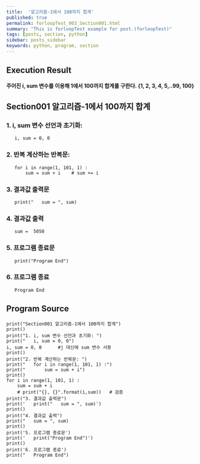 ```yaml
---
title:  '알고리즘-1에서 100까지 합계'
published: true
permalink: forloopTest_003_Section001.html
summary: "This is forloopTest example for post.(forloopTest)"
tags: [posts, section, python]
sidebar: posts_sidebar
keywords: python, program, section
---
```


## Execution Result

**주어진 i, sum 변수를 이용해 1에서 100까지 합계를 구한다.
  {1, 2, 3, 4, 5,..99, 100}**

## Section001 알고리즘-1에서 100까지 합계

### 1. i, sum 변수 선언과 초기화:
```
   i, sum = 0, 0
```
### 2. 반복 계산하는 반복문:
```
   for i in range(1, 101, 1) :
       sum = sum + i    # sum += i
```
### 3. 결과값 출력문
```
   print("   sum = ", sum)
```
### 4. 결과값 출력
```
   sum =  5050
```
### 5. 프로그램 종료문
```
   print("Program End")
```
### 6. 프로그램 종료
```
   Program End
```

## Program Source

```
print("Section001 알고리즘-1에서 100까지 합계")
print()
print("1. i, sum 변수 선언과 초기화: ")
print("   i, sum = 0, 0")
i, sum = 0, 0      #j 대신에 sum 변수 사용
print()
print("2. 반복 계산하는 반복문: ")
print("   for i in range(1, 101, 1) :")
print("       sum = sum + i")
print()
for i in range(1, 101, 1) :
    sum = sum + i
    # print("{}, {}".format(i,sum))   # 검증
print("3. 결과값 출력문")
print('   print("   sum = ", sum)')
print()
print("4. 결과값 출력")
print("   sum = ", sum)
print()
print('5. 프로그램 종료문')
print('   print("Program End")')
print()
print('6. 프로그램 종료')
print("   Program End")
```
